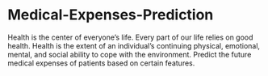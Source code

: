 # Medical-Expenses-Prediction
Health is the center of everyone’s life. Every part of our life relies on good health. Health is the extent of an individual’s continuing physical, emotional, mental, and social ability to cope with the environment. Predict the future medical expenses of patients based on certain features.
